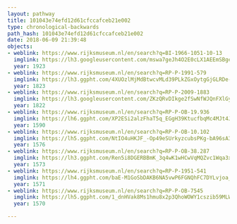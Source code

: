 ```yaml
---
layout: pathway
title: 101043e74efd12d61cfccafceb21e002
type: chronological-backwards
path_hash: 101043e74efd12d61cfccafceb21e002
date: 2018-06-09 21:39:48
objects:
- weblink: https://www.rijksmuseum.nl/en/search?q=BI-1966-1051-10-13
  imglink: https://lh3.googleusercontent.com/mswa7geJh4O2E0cLX1AEEmSBgeBaPyK52EgHFsYndiDEqR_F_d1FfNvf0j7meBQKIE6TXzZAqUPpZpa4QTQdPjulZdg_=s200
  year: 1923
- weblink: https://www.rijksmuseum.nl/en/search?q=RP-P-1991-579
  imglink: https://lh3.ggpht.com/4XUOzlMjMdBtwcvMLd39PLkZGxOytgGjGLRDe-xmhX1f-AbU71un9iqRyJhuPhSHC8uCuEzVzAtFQyvt_QDvnfA38g=s200
  year: 1823
- weblink: https://www.rijksmuseum.nl/en/search?q=RP-P-2009-1883
  imglink: https://lh3.googleusercontent.com/ZKzQRvDIkge2fSwNfWJQnFXlGylVPxooAkN4W6ycZQIalEE0jOyDCHr4d6yiSUKi6a7X8F1N-ogMz-6BxHy8kD-7g3VI=s200
  year: 1822
- weblink: https://www.rijksmuseum.nl/en/search?q=RP-P-OB-19.936
  imglink: https://lh6.ggpht.com/XP2ESi2alzFhaT5q_EGgH39KtucfbqMc4MJt4Jvw6bNzJPqd4SDfHoS5zTRkebIUArQhcLghdit3r76IfpRpy29iS1w=s200
  year: 1590
- weblink: https://www.rijksmuseum.nl/en/search?q=RP-P-OB-10.102
  imglink: https://lh5.ggpht.com/NtIO4uHKJF_-Op49eSUrkyzcubsPKg-bA96sA3CjkASkOCyj6bgp3ByKdVJGlIS2U5d7ie3I24M95VS7-FZT4Nr46A=s200
  year: 1576
- weblink: https://www.rijksmuseum.nl/en/search?q=RP-P-OB-38.287
  imglink: https://lh3.ggpht.com/Ren5i8DGERBBmK_3q4wK1wHCwVqMQZvc1Wqa3x5Zj9pmqUoG689TGU-n4Fivuf1NBsJWTG7Nby4loKPaLJeFZTmJIA=s200
  year: 1573
- weblink: https://www.rijksmuseum.nl/en/search?q=RP-P-1951-541
  imglink: https://lh4.ggpht.com/baE-M1GoSbDAKB6NA5vwP6FGNQhFC7DYLvjoa_OqK6wpC25B1m1I447jG_fxBj3bNg89CvpXw2RggyzneGed8njO_w=s200
  year: 1571
- weblink: https://www.rijksmuseum.nl/en/search?q=RP-P-OB-7545
  imglink: https://lh5.ggpht.com/1_dnHVak8Ms1hmu8x2p3QhoWOWY1cszib59MLWYO17KoIpw2X8iXC7cRxo8jTsiU5VGluk_1ri-FINwzr66kBOvD2QQG=s200
  year: 1570

---
```

